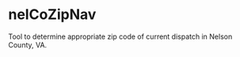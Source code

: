 nelCoZipNav
===========

Tool to determine appropriate zip code of current dispatch in Nelson County, VA.
